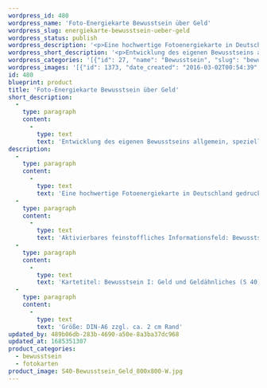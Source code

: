 ```yaml
---
wordpress_id: 480
wordpress_name: 'Foto-Energiekarte Bewusstsein über Geld'
wordpress_slug: energiekarte-bewusstsein-ueber-geld
wordpress_status: publish
wordpress_description: '<p>Eine hochwertige Fotoenergiekarte in Deutschland gedruckt und in Handarbeit laminiert.  Sie ist in Postkartengröße (DIN-A6) oder kleiner gut zu transportieren und kann auch auf den Körper aufgelegt werden.</p><p>Aktivierbares feinstoffliches Informationsfeld: Bewusstsein - Geldbewusstsein - Entwicklung - "Schwingungserhöhung" - Feinstofflichkeit erfahren: Entwicklung des eigenen Bewusstsein allgemein und für den Bereich von Geld und Geldähnlichem speziell. Hierdurch den eigenen Umgang mit Geld fördern, so dass er zur eigenen Individualität passend ist. Klarheit erlangen darüber, was Geld ist, wofür es steht und welcher Stellenwert ihm angemessen ist. Wirkungsweisen im Zusammenhang mit Geld und Geldähnlichem erkennen. Wahrhaftige Zusammenhänge finden und eigene Wege hierzu sehen. Die eigene Realität auf Basis dieser Erkenntnisse gestalten. Das gesamte Potenzial eines Menschen zur Wahrnehmung und Steuerung feinstofflicher Energien erkunden und entfalten.</p><p>Kartetitel: Bewusstsein I: Geld und Geldähnliches (S 40) Reihe: Bewusstsein.</p><p>Größe: DIN-A6 zzgl. ca. 2 cm Rand<br />Andere Formate sind individuell für Sie innerhalb weniger Tage herstellbar. Bitte kontaktieren Sie uns hierfür unter <a href="mailto:info@elvedenverlag.de">info@elvedenverlag.de</a>.</p><p>Anwendungshinweise</p>'
wordpress_short_description: '<p>Entwicklung des eigenen Bewusstseins allgemein, speziell für den Bereich von Geld und Geldähnlichem<br /><em>Hinweis: Das Wasserzeichen „Elveden Verlag Energiebild“ wird nicht mit gedruckt</em></p>'
wordpress_categories: '[{"id": 27, "name": "Bewusstsein", "slug": "bewusstsein"}, {"id": 23, "name": "Fotokarten", "slug": "fotokarten"}]'
wordpress_images: '[{"id": 1373, "date_created": "2016-03-02T00:54:39", "date_created_gmt": "2016-03-01T22:54:39", "date_modified": "2016-03-02T00:54:39", "date_modified_gmt": "2016-03-01T22:54:39", "src": "https://my.feenbaum.de/wp-content/uploads/2016/03/S40-Bewusstsein_Geld_800x800-W.jpg", "name": "S40-Bewusstsein_Geld_800x800-W", "alt": ""}]'
id: 480
blueprint: product
title: 'Foto-Energiekarte Bewusstsein über Geld'
short_description:
  -
    type: paragraph
    content:
      -
        type: text
        text: 'Entwicklung des eigenen Bewusstseins allgemein, speziell für den Bereich von Geld und Geldähnlichem'
description:
  -
    type: paragraph
    content:
      -
        type: text
        text: 'Eine hochwertige Fotoenergiekarte in Deutschland gedruckt und in Handarbeit laminiert.  Sie ist in Postkartengröße (DIN-A6) oder kleiner gut zu transportieren und kann auch auf den Körper aufgelegt werden.'
  -
    type: paragraph
    content:
      -
        type: text
        text: 'Aktivierbares feinstoffliches Informationsfeld: Bewusstsein - Geldbewusstsein - Entwicklung - "Schwingungserhöhung" - Feinstofflichkeit erfahren: Entwicklung des eigenen Bewusstsein allgemein und für den Bereich von Geld und Geldähnlichem speziell. Hierdurch den eigenen Umgang mit Geld fördern, so dass er zur eigenen Individualität passend ist. Klarheit erlangen darüber, was Geld ist, wofür es steht und welcher Stellenwert ihm angemessen ist. Wirkungsweisen im Zusammenhang mit Geld und Geldähnlichem erkennen. Wahrhaftige Zusammenhänge finden und eigene Wege hierzu sehen. Die eigene Realität auf Basis dieser Erkenntnisse gestalten. Das gesamte Potenzial eines Menschen zur Wahrnehmung und Steuerung feinstofflicher Energien erkunden und entfalten.'
  -
    type: paragraph
    content:
      -
        type: text
        text: 'Kartetitel: Bewusstsein I: Geld und Geldähnliches (S 40) Reihe: Bewusstsein.'
  -
    type: paragraph
    content:
      -
        type: text
        text: 'Größe: DIN-A6 zzgl. ca. 2 cm Rand'
updated_by: 489b06db-283b-4690-a50e-8a3ba37dc968
updated_at: 1685351307
product_categories:
  - bewusstsein
  - fotokarten
product_image: S40-Bewusstsein_Geld_800x800-W.jpg
---
```

